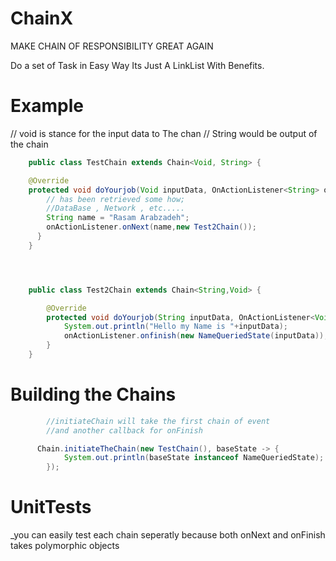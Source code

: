 # ChainX

MAKE CHAIN OF RESPONSIBILITY GREAT AGAIN

Do a set of Task in Easy Way
Its Just A LinkList With Benefits.

# Example

// void is stance for the input data to The chan
// String would be output of the chain
```java
    public class TestChain extends Chain<Void, String> {

    @Override
    protected void doYourjob(Void inputData, OnActionListener<String> onActionListener) {
        // has been retrieved some how;
        //DataBase , Network , etc.....
        String name = "Rasam Arabzadeh"; 
        onActionListener.onNext(name,new Test2Chain());
      }
    }




    public class Test2Chain extends Chain<String,Void> {

        @Override
        protected void doYourjob(String inputData, OnActionListener<Void> onActionListener) {
            System.out.println("Hello my Name is "+inputData);
            onActionListener.onfinish(new NameQueriedState(inputData));
        }
    }

```   
  # Building the Chains
```java
        //initiateChain will take the first chain of event
        //and another callback for onFinish

      Chain.initiateTheChain(new TestChain(), baseState -> {
            System.out.println(baseState instanceof NameQueriedState);
        });
```
   # UnitTests
   _you can easily test each chain seperatly because both onNext and onFinish takes polymorphic objects
   




